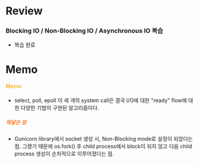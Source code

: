 # Review

### Blocking IO / Non-Blocking IO / Asynchronous IO 복습
- 복습 완료




# Memo
#### <span style='color:#f7b731'>Memo</span>
- select, poll, epoll 이 세 개의 system call은 결국 I/O에 대한 "ready" flow에 대한 다양한 기법이 구현된 알고리즘이다.

##### <span style='color:#fa8231'>깨달은 점</span>
- Gunicorn library에서 socket 생성 시, Non-Blocking mode로 설정이 되었다는 점. 그랬기 때문에 os.fork() 후 child process에서 block이 되지 않고 다음 child process 생성이 순차적으로 이루어졌다는 점.
